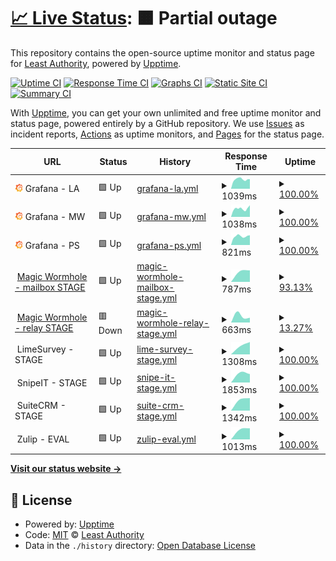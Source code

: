 # [📈 Live Status](https://LeastAuthority.github.io/infrastructure-upptime): <!--live status--> **🟧 Partial outage**

This repository contains the open-source uptime monitor and status page for [Least Authority](https://leastauthority.com/), powered by [Upptime](https://github.com/upptime/upptime).

[![Uptime CI](https://github.com/LeastAuthority/infrastructure-upptime/workflows/Uptime%20CI/badge.svg)](https://github.com/LeastAuthority/infrastructure-upptime/actions?query=workflow%3A%22Uptime+CI%22)
[![Response Time CI](https://github.com/LeastAuthority/infrastructure-upptime/workflows/Response%20Time%20CI/badge.svg)](https://github.com/LeastAuthority/infrastructure-upptime/actions?query=workflow%3A%22Response+Time+CI%22)
[![Graphs CI](https://github.com/LeastAuthority/infrastructure-upptime/workflows/Graphs%20CI/badge.svg)](https://github.com/LeastAuthority/infrastructure-upptime/actions?query=workflow%3A%22Graphs+CI%22)
[![Static Site CI](https://github.com/LeastAuthority/infrastructure-upptime/workflows/Static%20Site%20CI/badge.svg)](https://github.com/LeastAuthority/infrastructure-upptime/actions?query=workflow%3A%22Static+Site+CI%22)
[![Summary CI](https://github.com/LeastAuthority/infrastructure-upptime/workflows/Summary%20CI/badge.svg)](https://github.com/LeastAuthority/infrastructure-upptime/actions?query=workflow%3A%22Summary+CI%22)

With [Upptime](https://upptime.js.org), you can get your own unlimited and free uptime monitor and status page, powered entirely by a GitHub repository. We use [Issues](https://github.com/LeastAuthority/infrastructure-upptime/issues) as incident reports, [Actions](https://github.com/LeastAuthority/infrastructure-upptime/actions) as uptime monitors, and [Pages](https://LeastAuthority.github.io/infrastructure-upptime) for the status page.

<!--start: status pages-->
<!-- This summary is generated by Upptime (https://github.com/upptime/upptime) -->
<!-- Do not edit this manually, your changes will be overwritten -->
<!-- prettier-ignore -->
| URL | Status | History | Response Time | Uptime |
| --- | ------ | ------- | ------------- | ------ |
| <img alt="" src="https://raw.githubusercontent.com/LeastAuthority/infrastructure-upptime/master/assets/grafana-icon.png" height="13"> Grafana - LA | 🟩 Up | [grafana-la.yml](https://github.com/LeastAuthority/infrastructure-upptime/commits/HEAD/history/grafana-la.yml) | <details><summary><img alt="Response time graph" src="./graphs/grafana-la/response-time-week.png" height="20"> 1039ms</summary><br><a href="https://LeastAuthority.github.io/infrastructure-upptime/history/grafana-la"><img alt="Response time 884" src="https://img.shields.io/endpoint?url=https%3A%2F%2Fraw.githubusercontent.com%2FLeastAuthority%2Finfrastructure-upptime%2FHEAD%2Fapi%2Fgrafana-la%2Fresponse-time.json"></a><br><a href="https://LeastAuthority.github.io/infrastructure-upptime/history/grafana-la"><img alt="24-hour response time 1051" src="https://img.shields.io/endpoint?url=https%3A%2F%2Fraw.githubusercontent.com%2FLeastAuthority%2Finfrastructure-upptime%2FHEAD%2Fapi%2Fgrafana-la%2Fresponse-time-day.json"></a><br><a href="https://LeastAuthority.github.io/infrastructure-upptime/history/grafana-la"><img alt="7-day response time 1039" src="https://img.shields.io/endpoint?url=https%3A%2F%2Fraw.githubusercontent.com%2FLeastAuthority%2Finfrastructure-upptime%2FHEAD%2Fapi%2Fgrafana-la%2Fresponse-time-week.json"></a><br><a href="https://LeastAuthority.github.io/infrastructure-upptime/history/grafana-la"><img alt="30-day response time 1055" src="https://img.shields.io/endpoint?url=https%3A%2F%2Fraw.githubusercontent.com%2FLeastAuthority%2Finfrastructure-upptime%2FHEAD%2Fapi%2Fgrafana-la%2Fresponse-time-month.json"></a><br><a href="https://LeastAuthority.github.io/infrastructure-upptime/history/grafana-la"><img alt="1-year response time 937" src="https://img.shields.io/endpoint?url=https%3A%2F%2Fraw.githubusercontent.com%2FLeastAuthority%2Finfrastructure-upptime%2FHEAD%2Fapi%2Fgrafana-la%2Fresponse-time-year.json"></a></details> | <details><summary><a href="https://LeastAuthority.github.io/infrastructure-upptime/history/grafana-la">100.00%</a></summary><a href="https://LeastAuthority.github.io/infrastructure-upptime/history/grafana-la"><img alt="All-time uptime 99.53%" src="https://img.shields.io/endpoint?url=https%3A%2F%2Fraw.githubusercontent.com%2FLeastAuthority%2Finfrastructure-upptime%2FHEAD%2Fapi%2Fgrafana-la%2Fuptime.json"></a><br><a href="https://LeastAuthority.github.io/infrastructure-upptime/history/grafana-la"><img alt="24-hour uptime 100.00%" src="https://img.shields.io/endpoint?url=https%3A%2F%2Fraw.githubusercontent.com%2FLeastAuthority%2Finfrastructure-upptime%2FHEAD%2Fapi%2Fgrafana-la%2Fuptime-day.json"></a><br><a href="https://LeastAuthority.github.io/infrastructure-upptime/history/grafana-la"><img alt="7-day uptime 100.00%" src="https://img.shields.io/endpoint?url=https%3A%2F%2Fraw.githubusercontent.com%2FLeastAuthority%2Finfrastructure-upptime%2FHEAD%2Fapi%2Fgrafana-la%2Fuptime-week.json"></a><br><a href="https://LeastAuthority.github.io/infrastructure-upptime/history/grafana-la"><img alt="30-day uptime 100.00%" src="https://img.shields.io/endpoint?url=https%3A%2F%2Fraw.githubusercontent.com%2FLeastAuthority%2Finfrastructure-upptime%2FHEAD%2Fapi%2Fgrafana-la%2Fuptime-month.json"></a><br><a href="https://LeastAuthority.github.io/infrastructure-upptime/history/grafana-la"><img alt="1-year uptime 100.00%" src="https://img.shields.io/endpoint?url=https%3A%2F%2Fraw.githubusercontent.com%2FLeastAuthority%2Finfrastructure-upptime%2FHEAD%2Fapi%2Fgrafana-la%2Fuptime-year.json"></a></details>
| <img alt="" src="https://raw.githubusercontent.com/LeastAuthority/infrastructure-upptime/master/assets/grafana-icon.png" height="13"> Grafana - MW | 🟩 Up | [grafana-mw.yml](https://github.com/LeastAuthority/infrastructure-upptime/commits/HEAD/history/grafana-mw.yml) | <details><summary><img alt="Response time graph" src="./graphs/grafana-mw/response-time-week.png" height="20"> 1038ms</summary><br><a href="https://LeastAuthority.github.io/infrastructure-upptime/history/grafana-mw"><img alt="Response time 772" src="https://img.shields.io/endpoint?url=https%3A%2F%2Fraw.githubusercontent.com%2FLeastAuthority%2Finfrastructure-upptime%2FHEAD%2Fapi%2Fgrafana-mw%2Fresponse-time.json"></a><br><a href="https://LeastAuthority.github.io/infrastructure-upptime/history/grafana-mw"><img alt="24-hour response time 1289" src="https://img.shields.io/endpoint?url=https%3A%2F%2Fraw.githubusercontent.com%2FLeastAuthority%2Finfrastructure-upptime%2FHEAD%2Fapi%2Fgrafana-mw%2Fresponse-time-day.json"></a><br><a href="https://LeastAuthority.github.io/infrastructure-upptime/history/grafana-mw"><img alt="7-day response time 1038" src="https://img.shields.io/endpoint?url=https%3A%2F%2Fraw.githubusercontent.com%2FLeastAuthority%2Finfrastructure-upptime%2FHEAD%2Fapi%2Fgrafana-mw%2Fresponse-time-week.json"></a><br><a href="https://LeastAuthority.github.io/infrastructure-upptime/history/grafana-mw"><img alt="30-day response time 958" src="https://img.shields.io/endpoint?url=https%3A%2F%2Fraw.githubusercontent.com%2FLeastAuthority%2Finfrastructure-upptime%2FHEAD%2Fapi%2Fgrafana-mw%2Fresponse-time-month.json"></a><br><a href="https://LeastAuthority.github.io/infrastructure-upptime/history/grafana-mw"><img alt="1-year response time 813" src="https://img.shields.io/endpoint?url=https%3A%2F%2Fraw.githubusercontent.com%2FLeastAuthority%2Finfrastructure-upptime%2FHEAD%2Fapi%2Fgrafana-mw%2Fresponse-time-year.json"></a></details> | <details><summary><a href="https://LeastAuthority.github.io/infrastructure-upptime/history/grafana-mw">100.00%</a></summary><a href="https://LeastAuthority.github.io/infrastructure-upptime/history/grafana-mw"><img alt="All-time uptime 99.95%" src="https://img.shields.io/endpoint?url=https%3A%2F%2Fraw.githubusercontent.com%2FLeastAuthority%2Finfrastructure-upptime%2FHEAD%2Fapi%2Fgrafana-mw%2Fuptime.json"></a><br><a href="https://LeastAuthority.github.io/infrastructure-upptime/history/grafana-mw"><img alt="24-hour uptime 100.00%" src="https://img.shields.io/endpoint?url=https%3A%2F%2Fraw.githubusercontent.com%2FLeastAuthority%2Finfrastructure-upptime%2FHEAD%2Fapi%2Fgrafana-mw%2Fuptime-day.json"></a><br><a href="https://LeastAuthority.github.io/infrastructure-upptime/history/grafana-mw"><img alt="7-day uptime 100.00%" src="https://img.shields.io/endpoint?url=https%3A%2F%2Fraw.githubusercontent.com%2FLeastAuthority%2Finfrastructure-upptime%2FHEAD%2Fapi%2Fgrafana-mw%2Fuptime-week.json"></a><br><a href="https://LeastAuthority.github.io/infrastructure-upptime/history/grafana-mw"><img alt="30-day uptime 100.00%" src="https://img.shields.io/endpoint?url=https%3A%2F%2Fraw.githubusercontent.com%2FLeastAuthority%2Finfrastructure-upptime%2FHEAD%2Fapi%2Fgrafana-mw%2Fuptime-month.json"></a><br><a href="https://LeastAuthority.github.io/infrastructure-upptime/history/grafana-mw"><img alt="1-year uptime 99.92%" src="https://img.shields.io/endpoint?url=https%3A%2F%2Fraw.githubusercontent.com%2FLeastAuthority%2Finfrastructure-upptime%2FHEAD%2Fapi%2Fgrafana-mw%2Fuptime-year.json"></a></details>
| <img alt="" src="https://raw.githubusercontent.com/LeastAuthority/infrastructure-upptime/master/assets/grafana-icon.png" height="13"> Grafana - PS | 🟩 Up | [grafana-ps.yml](https://github.com/LeastAuthority/infrastructure-upptime/commits/HEAD/history/grafana-ps.yml) | <details><summary><img alt="Response time graph" src="./graphs/grafana-ps/response-time-week.png" height="20"> 821ms</summary><br><a href="https://LeastAuthority.github.io/infrastructure-upptime/history/grafana-ps"><img alt="Response time 726" src="https://img.shields.io/endpoint?url=https%3A%2F%2Fraw.githubusercontent.com%2FLeastAuthority%2Finfrastructure-upptime%2FHEAD%2Fapi%2Fgrafana-ps%2Fresponse-time.json"></a><br><a href="https://LeastAuthority.github.io/infrastructure-upptime/history/grafana-ps"><img alt="24-hour response time 902" src="https://img.shields.io/endpoint?url=https%3A%2F%2Fraw.githubusercontent.com%2FLeastAuthority%2Finfrastructure-upptime%2FHEAD%2Fapi%2Fgrafana-ps%2Fresponse-time-day.json"></a><br><a href="https://LeastAuthority.github.io/infrastructure-upptime/history/grafana-ps"><img alt="7-day response time 821" src="https://img.shields.io/endpoint?url=https%3A%2F%2Fraw.githubusercontent.com%2FLeastAuthority%2Finfrastructure-upptime%2FHEAD%2Fapi%2Fgrafana-ps%2Fresponse-time-week.json"></a><br><a href="https://LeastAuthority.github.io/infrastructure-upptime/history/grafana-ps"><img alt="30-day response time 827" src="https://img.shields.io/endpoint?url=https%3A%2F%2Fraw.githubusercontent.com%2FLeastAuthority%2Finfrastructure-upptime%2FHEAD%2Fapi%2Fgrafana-ps%2Fresponse-time-month.json"></a><br><a href="https://LeastAuthority.github.io/infrastructure-upptime/history/grafana-ps"><img alt="1-year response time 752" src="https://img.shields.io/endpoint?url=https%3A%2F%2Fraw.githubusercontent.com%2FLeastAuthority%2Finfrastructure-upptime%2FHEAD%2Fapi%2Fgrafana-ps%2Fresponse-time-year.json"></a></details> | <details><summary><a href="https://LeastAuthority.github.io/infrastructure-upptime/history/grafana-ps">100.00%</a></summary><a href="https://LeastAuthority.github.io/infrastructure-upptime/history/grafana-ps"><img alt="All-time uptime 99.95%" src="https://img.shields.io/endpoint?url=https%3A%2F%2Fraw.githubusercontent.com%2FLeastAuthority%2Finfrastructure-upptime%2FHEAD%2Fapi%2Fgrafana-ps%2Fuptime.json"></a><br><a href="https://LeastAuthority.github.io/infrastructure-upptime/history/grafana-ps"><img alt="24-hour uptime 100.00%" src="https://img.shields.io/endpoint?url=https%3A%2F%2Fraw.githubusercontent.com%2FLeastAuthority%2Finfrastructure-upptime%2FHEAD%2Fapi%2Fgrafana-ps%2Fuptime-day.json"></a><br><a href="https://LeastAuthority.github.io/infrastructure-upptime/history/grafana-ps"><img alt="7-day uptime 100.00%" src="https://img.shields.io/endpoint?url=https%3A%2F%2Fraw.githubusercontent.com%2FLeastAuthority%2Finfrastructure-upptime%2FHEAD%2Fapi%2Fgrafana-ps%2Fuptime-week.json"></a><br><a href="https://LeastAuthority.github.io/infrastructure-upptime/history/grafana-ps"><img alt="30-day uptime 100.00%" src="https://img.shields.io/endpoint?url=https%3A%2F%2Fraw.githubusercontent.com%2FLeastAuthority%2Finfrastructure-upptime%2FHEAD%2Fapi%2Fgrafana-ps%2Fuptime-month.json"></a><br><a href="https://LeastAuthority.github.io/infrastructure-upptime/history/grafana-ps"><img alt="1-year uptime 99.99%" src="https://img.shields.io/endpoint?url=https%3A%2F%2Fraw.githubusercontent.com%2FLeastAuthority%2Finfrastructure-upptime%2FHEAD%2Fapi%2Fgrafana-ps%2Fuptime-year.json"></a></details>
| <img alt="" src="https://icons.duckduckgo.com/ip3/mailbox.stage.mw.leastauthority.com.ico" height="13"> [Magic Wormhole - mailbox STAGE](https://mailbox.stage.mw.leastauthority.com/) | 🟩 Up | [magic-wormhole-mailbox-stage.yml](https://github.com/LeastAuthority/infrastructure-upptime/commits/HEAD/history/magic-wormhole-mailbox-stage.yml) | <details><summary><img alt="Response time graph" src="./graphs/magic-wormhole-mailbox-stage/response-time-week.png" height="20"> 787ms</summary><br><a href="https://LeastAuthority.github.io/infrastructure-upptime/history/magic-wormhole-mailbox-stage"><img alt="Response time 787" src="https://img.shields.io/endpoint?url=https%3A%2F%2Fraw.githubusercontent.com%2FLeastAuthority%2Finfrastructure-upptime%2FHEAD%2Fapi%2Fmagic-wormhole-mailbox-stage%2Fresponse-time.json"></a><br><a href="https://LeastAuthority.github.io/infrastructure-upptime/history/magic-wormhole-mailbox-stage"><img alt="24-hour response time 787" src="https://img.shields.io/endpoint?url=https%3A%2F%2Fraw.githubusercontent.com%2FLeastAuthority%2Finfrastructure-upptime%2FHEAD%2Fapi%2Fmagic-wormhole-mailbox-stage%2Fresponse-time-day.json"></a><br><a href="https://LeastAuthority.github.io/infrastructure-upptime/history/magic-wormhole-mailbox-stage"><img alt="7-day response time 787" src="https://img.shields.io/endpoint?url=https%3A%2F%2Fraw.githubusercontent.com%2FLeastAuthority%2Finfrastructure-upptime%2FHEAD%2Fapi%2Fmagic-wormhole-mailbox-stage%2Fresponse-time-week.json"></a><br><a href="https://LeastAuthority.github.io/infrastructure-upptime/history/magic-wormhole-mailbox-stage"><img alt="30-day response time 787" src="https://img.shields.io/endpoint?url=https%3A%2F%2Fraw.githubusercontent.com%2FLeastAuthority%2Finfrastructure-upptime%2FHEAD%2Fapi%2Fmagic-wormhole-mailbox-stage%2Fresponse-time-month.json"></a><br><a href="https://LeastAuthority.github.io/infrastructure-upptime/history/magic-wormhole-mailbox-stage"><img alt="1-year response time 787" src="https://img.shields.io/endpoint?url=https%3A%2F%2Fraw.githubusercontent.com%2FLeastAuthority%2Finfrastructure-upptime%2FHEAD%2Fapi%2Fmagic-wormhole-mailbox-stage%2Fresponse-time-year.json"></a></details> | <details><summary><a href="https://LeastAuthority.github.io/infrastructure-upptime/history/magic-wormhole-mailbox-stage">93.13%</a></summary><a href="https://LeastAuthority.github.io/infrastructure-upptime/history/magic-wormhole-mailbox-stage"><img alt="All-time uptime 93.13%" src="https://img.shields.io/endpoint?url=https%3A%2F%2Fraw.githubusercontent.com%2FLeastAuthority%2Finfrastructure-upptime%2FHEAD%2Fapi%2Fmagic-wormhole-mailbox-stage%2Fuptime.json"></a><br><a href="https://LeastAuthority.github.io/infrastructure-upptime/history/magic-wormhole-mailbox-stage"><img alt="24-hour uptime 93.13%" src="https://img.shields.io/endpoint?url=https%3A%2F%2Fraw.githubusercontent.com%2FLeastAuthority%2Finfrastructure-upptime%2FHEAD%2Fapi%2Fmagic-wormhole-mailbox-stage%2Fuptime-day.json"></a><br><a href="https://LeastAuthority.github.io/infrastructure-upptime/history/magic-wormhole-mailbox-stage"><img alt="7-day uptime 93.13%" src="https://img.shields.io/endpoint?url=https%3A%2F%2Fraw.githubusercontent.com%2FLeastAuthority%2Finfrastructure-upptime%2FHEAD%2Fapi%2Fmagic-wormhole-mailbox-stage%2Fuptime-week.json"></a><br><a href="https://LeastAuthority.github.io/infrastructure-upptime/history/magic-wormhole-mailbox-stage"><img alt="30-day uptime 93.13%" src="https://img.shields.io/endpoint?url=https%3A%2F%2Fraw.githubusercontent.com%2FLeastAuthority%2Finfrastructure-upptime%2FHEAD%2Fapi%2Fmagic-wormhole-mailbox-stage%2Fuptime-month.json"></a><br><a href="https://LeastAuthority.github.io/infrastructure-upptime/history/magic-wormhole-mailbox-stage"><img alt="1-year uptime 93.13%" src="https://img.shields.io/endpoint?url=https%3A%2F%2Fraw.githubusercontent.com%2FLeastAuthority%2Finfrastructure-upptime%2FHEAD%2Fapi%2Fmagic-wormhole-mailbox-stage%2Fuptime-year.json"></a></details>
| <img alt="" src="https://icons.duckduckgo.com/ip3/transit.stage.mw.leastauthority.com.ico" height="13"> [Magic Wormhole - relay STAGE](https://transit.stage.mw.leastauthority.com/) | 🟥 Down | [magic-wormhole-relay-stage.yml](https://github.com/LeastAuthority/infrastructure-upptime/commits/HEAD/history/magic-wormhole-relay-stage.yml) | <details><summary><img alt="Response time graph" src="./graphs/magic-wormhole-relay-stage/response-time-week.png" height="20"> 663ms</summary><br><a href="https://LeastAuthority.github.io/infrastructure-upptime/history/magic-wormhole-relay-stage"><img alt="Response time 663" src="https://img.shields.io/endpoint?url=https%3A%2F%2Fraw.githubusercontent.com%2FLeastAuthority%2Finfrastructure-upptime%2FHEAD%2Fapi%2Fmagic-wormhole-relay-stage%2Fresponse-time.json"></a><br><a href="https://LeastAuthority.github.io/infrastructure-upptime/history/magic-wormhole-relay-stage"><img alt="24-hour response time 663" src="https://img.shields.io/endpoint?url=https%3A%2F%2Fraw.githubusercontent.com%2FLeastAuthority%2Finfrastructure-upptime%2FHEAD%2Fapi%2Fmagic-wormhole-relay-stage%2Fresponse-time-day.json"></a><br><a href="https://LeastAuthority.github.io/infrastructure-upptime/history/magic-wormhole-relay-stage"><img alt="7-day response time 663" src="https://img.shields.io/endpoint?url=https%3A%2F%2Fraw.githubusercontent.com%2FLeastAuthority%2Finfrastructure-upptime%2FHEAD%2Fapi%2Fmagic-wormhole-relay-stage%2Fresponse-time-week.json"></a><br><a href="https://LeastAuthority.github.io/infrastructure-upptime/history/magic-wormhole-relay-stage"><img alt="30-day response time 663" src="https://img.shields.io/endpoint?url=https%3A%2F%2Fraw.githubusercontent.com%2FLeastAuthority%2Finfrastructure-upptime%2FHEAD%2Fapi%2Fmagic-wormhole-relay-stage%2Fresponse-time-month.json"></a><br><a href="https://LeastAuthority.github.io/infrastructure-upptime/history/magic-wormhole-relay-stage"><img alt="1-year response time 663" src="https://img.shields.io/endpoint?url=https%3A%2F%2Fraw.githubusercontent.com%2FLeastAuthority%2Finfrastructure-upptime%2FHEAD%2Fapi%2Fmagic-wormhole-relay-stage%2Fresponse-time-year.json"></a></details> | <details><summary><a href="https://LeastAuthority.github.io/infrastructure-upptime/history/magic-wormhole-relay-stage">13.27%</a></summary><a href="https://LeastAuthority.github.io/infrastructure-upptime/history/magic-wormhole-relay-stage"><img alt="All-time uptime 13.27%" src="https://img.shields.io/endpoint?url=https%3A%2F%2Fraw.githubusercontent.com%2FLeastAuthority%2Finfrastructure-upptime%2FHEAD%2Fapi%2Fmagic-wormhole-relay-stage%2Fuptime.json"></a><br><a href="https://LeastAuthority.github.io/infrastructure-upptime/history/magic-wormhole-relay-stage"><img alt="24-hour uptime 13.27%" src="https://img.shields.io/endpoint?url=https%3A%2F%2Fraw.githubusercontent.com%2FLeastAuthority%2Finfrastructure-upptime%2FHEAD%2Fapi%2Fmagic-wormhole-relay-stage%2Fuptime-day.json"></a><br><a href="https://LeastAuthority.github.io/infrastructure-upptime/history/magic-wormhole-relay-stage"><img alt="7-day uptime 13.27%" src="https://img.shields.io/endpoint?url=https%3A%2F%2Fraw.githubusercontent.com%2FLeastAuthority%2Finfrastructure-upptime%2FHEAD%2Fapi%2Fmagic-wormhole-relay-stage%2Fuptime-week.json"></a><br><a href="https://LeastAuthority.github.io/infrastructure-upptime/history/magic-wormhole-relay-stage"><img alt="30-day uptime 13.27%" src="https://img.shields.io/endpoint?url=https%3A%2F%2Fraw.githubusercontent.com%2FLeastAuthority%2Finfrastructure-upptime%2FHEAD%2Fapi%2Fmagic-wormhole-relay-stage%2Fuptime-month.json"></a><br><a href="https://LeastAuthority.github.io/infrastructure-upptime/history/magic-wormhole-relay-stage"><img alt="1-year uptime 13.27%" src="https://img.shields.io/endpoint?url=https%3A%2F%2Fraw.githubusercontent.com%2FLeastAuthority%2Finfrastructure-upptime%2FHEAD%2Fapi%2Fmagic-wormhole-relay-stage%2Fuptime-year.json"></a></details>
| <img alt="" src="https://icons.duckduckgo.com/ip3/null.ico" height="13"> LimeSurvey - STAGE | 🟩 Up | [lime-survey-stage.yml](https://github.com/LeastAuthority/infrastructure-upptime/commits/HEAD/history/lime-survey-stage.yml) | <details><summary><img alt="Response time graph" src="./graphs/lime-survey-stage/response-time-week.png" height="20"> 1308ms</summary><br><a href="https://LeastAuthority.github.io/infrastructure-upptime/history/lime-survey-stage"><img alt="Response time 1308" src="https://img.shields.io/endpoint?url=https%3A%2F%2Fraw.githubusercontent.com%2FLeastAuthority%2Finfrastructure-upptime%2FHEAD%2Fapi%2Flime-survey-stage%2Fresponse-time.json"></a><br><a href="https://LeastAuthority.github.io/infrastructure-upptime/history/lime-survey-stage"><img alt="24-hour response time 1308" src="https://img.shields.io/endpoint?url=https%3A%2F%2Fraw.githubusercontent.com%2FLeastAuthority%2Finfrastructure-upptime%2FHEAD%2Fapi%2Flime-survey-stage%2Fresponse-time-day.json"></a><br><a href="https://LeastAuthority.github.io/infrastructure-upptime/history/lime-survey-stage"><img alt="7-day response time 1308" src="https://img.shields.io/endpoint?url=https%3A%2F%2Fraw.githubusercontent.com%2FLeastAuthority%2Finfrastructure-upptime%2FHEAD%2Fapi%2Flime-survey-stage%2Fresponse-time-week.json"></a><br><a href="https://LeastAuthority.github.io/infrastructure-upptime/history/lime-survey-stage"><img alt="30-day response time 1308" src="https://img.shields.io/endpoint?url=https%3A%2F%2Fraw.githubusercontent.com%2FLeastAuthority%2Finfrastructure-upptime%2FHEAD%2Fapi%2Flime-survey-stage%2Fresponse-time-month.json"></a><br><a href="https://LeastAuthority.github.io/infrastructure-upptime/history/lime-survey-stage"><img alt="1-year response time 1308" src="https://img.shields.io/endpoint?url=https%3A%2F%2Fraw.githubusercontent.com%2FLeastAuthority%2Finfrastructure-upptime%2FHEAD%2Fapi%2Flime-survey-stage%2Fresponse-time-year.json"></a></details> | <details><summary><a href="https://LeastAuthority.github.io/infrastructure-upptime/history/lime-survey-stage">100.00%</a></summary><a href="https://LeastAuthority.github.io/infrastructure-upptime/history/lime-survey-stage"><img alt="All-time uptime 100.00%" src="https://img.shields.io/endpoint?url=https%3A%2F%2Fraw.githubusercontent.com%2FLeastAuthority%2Finfrastructure-upptime%2FHEAD%2Fapi%2Flime-survey-stage%2Fuptime.json"></a><br><a href="https://LeastAuthority.github.io/infrastructure-upptime/history/lime-survey-stage"><img alt="24-hour uptime 100.00%" src="https://img.shields.io/endpoint?url=https%3A%2F%2Fraw.githubusercontent.com%2FLeastAuthority%2Finfrastructure-upptime%2FHEAD%2Fapi%2Flime-survey-stage%2Fuptime-day.json"></a><br><a href="https://LeastAuthority.github.io/infrastructure-upptime/history/lime-survey-stage"><img alt="7-day uptime 100.00%" src="https://img.shields.io/endpoint?url=https%3A%2F%2Fraw.githubusercontent.com%2FLeastAuthority%2Finfrastructure-upptime%2FHEAD%2Fapi%2Flime-survey-stage%2Fuptime-week.json"></a><br><a href="https://LeastAuthority.github.io/infrastructure-upptime/history/lime-survey-stage"><img alt="30-day uptime 100.00%" src="https://img.shields.io/endpoint?url=https%3A%2F%2Fraw.githubusercontent.com%2FLeastAuthority%2Finfrastructure-upptime%2FHEAD%2Fapi%2Flime-survey-stage%2Fuptime-month.json"></a><br><a href="https://LeastAuthority.github.io/infrastructure-upptime/history/lime-survey-stage"><img alt="1-year uptime 100.00%" src="https://img.shields.io/endpoint?url=https%3A%2F%2Fraw.githubusercontent.com%2FLeastAuthority%2Finfrastructure-upptime%2FHEAD%2Fapi%2Flime-survey-stage%2Fuptime-year.json"></a></details>
| <img alt="" src="https://icons.duckduckgo.com/ip3/null.ico" height="13"> SnipeIT - STAGE | 🟩 Up | [snipe-it-stage.yml](https://github.com/LeastAuthority/infrastructure-upptime/commits/HEAD/history/snipe-it-stage.yml) | <details><summary><img alt="Response time graph" src="./graphs/snipe-it-stage/response-time-week.png" height="20"> 1853ms</summary><br><a href="https://LeastAuthority.github.io/infrastructure-upptime/history/snipe-it-stage"><img alt="Response time 1853" src="https://img.shields.io/endpoint?url=https%3A%2F%2Fraw.githubusercontent.com%2FLeastAuthority%2Finfrastructure-upptime%2FHEAD%2Fapi%2Fsnipe-it-stage%2Fresponse-time.json"></a><br><a href="https://LeastAuthority.github.io/infrastructure-upptime/history/snipe-it-stage"><img alt="24-hour response time 1853" src="https://img.shields.io/endpoint?url=https%3A%2F%2Fraw.githubusercontent.com%2FLeastAuthority%2Finfrastructure-upptime%2FHEAD%2Fapi%2Fsnipe-it-stage%2Fresponse-time-day.json"></a><br><a href="https://LeastAuthority.github.io/infrastructure-upptime/history/snipe-it-stage"><img alt="7-day response time 1853" src="https://img.shields.io/endpoint?url=https%3A%2F%2Fraw.githubusercontent.com%2FLeastAuthority%2Finfrastructure-upptime%2FHEAD%2Fapi%2Fsnipe-it-stage%2Fresponse-time-week.json"></a><br><a href="https://LeastAuthority.github.io/infrastructure-upptime/history/snipe-it-stage"><img alt="30-day response time 1853" src="https://img.shields.io/endpoint?url=https%3A%2F%2Fraw.githubusercontent.com%2FLeastAuthority%2Finfrastructure-upptime%2FHEAD%2Fapi%2Fsnipe-it-stage%2Fresponse-time-month.json"></a><br><a href="https://LeastAuthority.github.io/infrastructure-upptime/history/snipe-it-stage"><img alt="1-year response time 1853" src="https://img.shields.io/endpoint?url=https%3A%2F%2Fraw.githubusercontent.com%2FLeastAuthority%2Finfrastructure-upptime%2FHEAD%2Fapi%2Fsnipe-it-stage%2Fresponse-time-year.json"></a></details> | <details><summary><a href="https://LeastAuthority.github.io/infrastructure-upptime/history/snipe-it-stage">100.00%</a></summary><a href="https://LeastAuthority.github.io/infrastructure-upptime/history/snipe-it-stage"><img alt="All-time uptime 100.00%" src="https://img.shields.io/endpoint?url=https%3A%2F%2Fraw.githubusercontent.com%2FLeastAuthority%2Finfrastructure-upptime%2FHEAD%2Fapi%2Fsnipe-it-stage%2Fuptime.json"></a><br><a href="https://LeastAuthority.github.io/infrastructure-upptime/history/snipe-it-stage"><img alt="24-hour uptime 100.00%" src="https://img.shields.io/endpoint?url=https%3A%2F%2Fraw.githubusercontent.com%2FLeastAuthority%2Finfrastructure-upptime%2FHEAD%2Fapi%2Fsnipe-it-stage%2Fuptime-day.json"></a><br><a href="https://LeastAuthority.github.io/infrastructure-upptime/history/snipe-it-stage"><img alt="7-day uptime 100.00%" src="https://img.shields.io/endpoint?url=https%3A%2F%2Fraw.githubusercontent.com%2FLeastAuthority%2Finfrastructure-upptime%2FHEAD%2Fapi%2Fsnipe-it-stage%2Fuptime-week.json"></a><br><a href="https://LeastAuthority.github.io/infrastructure-upptime/history/snipe-it-stage"><img alt="30-day uptime 100.00%" src="https://img.shields.io/endpoint?url=https%3A%2F%2Fraw.githubusercontent.com%2FLeastAuthority%2Finfrastructure-upptime%2FHEAD%2Fapi%2Fsnipe-it-stage%2Fuptime-month.json"></a><br><a href="https://LeastAuthority.github.io/infrastructure-upptime/history/snipe-it-stage"><img alt="1-year uptime 100.00%" src="https://img.shields.io/endpoint?url=https%3A%2F%2Fraw.githubusercontent.com%2FLeastAuthority%2Finfrastructure-upptime%2FHEAD%2Fapi%2Fsnipe-it-stage%2Fuptime-year.json"></a></details>
| <img alt="" src="https://icons.duckduckgo.com/ip3/null.ico" height="13"> SuiteCRM - STAGE | 🟩 Up | [suite-crm-stage.yml](https://github.com/LeastAuthority/infrastructure-upptime/commits/HEAD/history/suite-crm-stage.yml) | <details><summary><img alt="Response time graph" src="./graphs/suite-crm-stage/response-time-week.png" height="20"> 1342ms</summary><br><a href="https://LeastAuthority.github.io/infrastructure-upptime/history/suite-crm-stage"><img alt="Response time 1342" src="https://img.shields.io/endpoint?url=https%3A%2F%2Fraw.githubusercontent.com%2FLeastAuthority%2Finfrastructure-upptime%2FHEAD%2Fapi%2Fsuite-crm-stage%2Fresponse-time.json"></a><br><a href="https://LeastAuthority.github.io/infrastructure-upptime/history/suite-crm-stage"><img alt="24-hour response time 1342" src="https://img.shields.io/endpoint?url=https%3A%2F%2Fraw.githubusercontent.com%2FLeastAuthority%2Finfrastructure-upptime%2FHEAD%2Fapi%2Fsuite-crm-stage%2Fresponse-time-day.json"></a><br><a href="https://LeastAuthority.github.io/infrastructure-upptime/history/suite-crm-stage"><img alt="7-day response time 1342" src="https://img.shields.io/endpoint?url=https%3A%2F%2Fraw.githubusercontent.com%2FLeastAuthority%2Finfrastructure-upptime%2FHEAD%2Fapi%2Fsuite-crm-stage%2Fresponse-time-week.json"></a><br><a href="https://LeastAuthority.github.io/infrastructure-upptime/history/suite-crm-stage"><img alt="30-day response time 1342" src="https://img.shields.io/endpoint?url=https%3A%2F%2Fraw.githubusercontent.com%2FLeastAuthority%2Finfrastructure-upptime%2FHEAD%2Fapi%2Fsuite-crm-stage%2Fresponse-time-month.json"></a><br><a href="https://LeastAuthority.github.io/infrastructure-upptime/history/suite-crm-stage"><img alt="1-year response time 1342" src="https://img.shields.io/endpoint?url=https%3A%2F%2Fraw.githubusercontent.com%2FLeastAuthority%2Finfrastructure-upptime%2FHEAD%2Fapi%2Fsuite-crm-stage%2Fresponse-time-year.json"></a></details> | <details><summary><a href="https://LeastAuthority.github.io/infrastructure-upptime/history/suite-crm-stage">100.00%</a></summary><a href="https://LeastAuthority.github.io/infrastructure-upptime/history/suite-crm-stage"><img alt="All-time uptime 100.00%" src="https://img.shields.io/endpoint?url=https%3A%2F%2Fraw.githubusercontent.com%2FLeastAuthority%2Finfrastructure-upptime%2FHEAD%2Fapi%2Fsuite-crm-stage%2Fuptime.json"></a><br><a href="https://LeastAuthority.github.io/infrastructure-upptime/history/suite-crm-stage"><img alt="24-hour uptime 100.00%" src="https://img.shields.io/endpoint?url=https%3A%2F%2Fraw.githubusercontent.com%2FLeastAuthority%2Finfrastructure-upptime%2FHEAD%2Fapi%2Fsuite-crm-stage%2Fuptime-day.json"></a><br><a href="https://LeastAuthority.github.io/infrastructure-upptime/history/suite-crm-stage"><img alt="7-day uptime 100.00%" src="https://img.shields.io/endpoint?url=https%3A%2F%2Fraw.githubusercontent.com%2FLeastAuthority%2Finfrastructure-upptime%2FHEAD%2Fapi%2Fsuite-crm-stage%2Fuptime-week.json"></a><br><a href="https://LeastAuthority.github.io/infrastructure-upptime/history/suite-crm-stage"><img alt="30-day uptime 100.00%" src="https://img.shields.io/endpoint?url=https%3A%2F%2Fraw.githubusercontent.com%2FLeastAuthority%2Finfrastructure-upptime%2FHEAD%2Fapi%2Fsuite-crm-stage%2Fuptime-month.json"></a><br><a href="https://LeastAuthority.github.io/infrastructure-upptime/history/suite-crm-stage"><img alt="1-year uptime 100.00%" src="https://img.shields.io/endpoint?url=https%3A%2F%2Fraw.githubusercontent.com%2FLeastAuthority%2Finfrastructure-upptime%2FHEAD%2Fapi%2Fsuite-crm-stage%2Fuptime-year.json"></a></details>
| <img alt="" src="https://icons.duckduckgo.com/ip3/null.ico" height="13"> Zulip - EVAL | 🟩 Up | [zulip-eval.yml](https://github.com/LeastAuthority/infrastructure-upptime/commits/HEAD/history/zulip-eval.yml) | <details><summary><img alt="Response time graph" src="./graphs/zulip-eval/response-time-week.png" height="20"> 1013ms</summary><br><a href="https://LeastAuthority.github.io/infrastructure-upptime/history/zulip-eval"><img alt="Response time 1013" src="https://img.shields.io/endpoint?url=https%3A%2F%2Fraw.githubusercontent.com%2FLeastAuthority%2Finfrastructure-upptime%2FHEAD%2Fapi%2Fzulip-eval%2Fresponse-time.json"></a><br><a href="https://LeastAuthority.github.io/infrastructure-upptime/history/zulip-eval"><img alt="24-hour response time 1013" src="https://img.shields.io/endpoint?url=https%3A%2F%2Fraw.githubusercontent.com%2FLeastAuthority%2Finfrastructure-upptime%2FHEAD%2Fapi%2Fzulip-eval%2Fresponse-time-day.json"></a><br><a href="https://LeastAuthority.github.io/infrastructure-upptime/history/zulip-eval"><img alt="7-day response time 1013" src="https://img.shields.io/endpoint?url=https%3A%2F%2Fraw.githubusercontent.com%2FLeastAuthority%2Finfrastructure-upptime%2FHEAD%2Fapi%2Fzulip-eval%2Fresponse-time-week.json"></a><br><a href="https://LeastAuthority.github.io/infrastructure-upptime/history/zulip-eval"><img alt="30-day response time 1013" src="https://img.shields.io/endpoint?url=https%3A%2F%2Fraw.githubusercontent.com%2FLeastAuthority%2Finfrastructure-upptime%2FHEAD%2Fapi%2Fzulip-eval%2Fresponse-time-month.json"></a><br><a href="https://LeastAuthority.github.io/infrastructure-upptime/history/zulip-eval"><img alt="1-year response time 1013" src="https://img.shields.io/endpoint?url=https%3A%2F%2Fraw.githubusercontent.com%2FLeastAuthority%2Finfrastructure-upptime%2FHEAD%2Fapi%2Fzulip-eval%2Fresponse-time-year.json"></a></details> | <details><summary><a href="https://LeastAuthority.github.io/infrastructure-upptime/history/zulip-eval">100.00%</a></summary><a href="https://LeastAuthority.github.io/infrastructure-upptime/history/zulip-eval"><img alt="All-time uptime 100.00%" src="https://img.shields.io/endpoint?url=https%3A%2F%2Fraw.githubusercontent.com%2FLeastAuthority%2Finfrastructure-upptime%2FHEAD%2Fapi%2Fzulip-eval%2Fuptime.json"></a><br><a href="https://LeastAuthority.github.io/infrastructure-upptime/history/zulip-eval"><img alt="24-hour uptime 100.00%" src="https://img.shields.io/endpoint?url=https%3A%2F%2Fraw.githubusercontent.com%2FLeastAuthority%2Finfrastructure-upptime%2FHEAD%2Fapi%2Fzulip-eval%2Fuptime-day.json"></a><br><a href="https://LeastAuthority.github.io/infrastructure-upptime/history/zulip-eval"><img alt="7-day uptime 100.00%" src="https://img.shields.io/endpoint?url=https%3A%2F%2Fraw.githubusercontent.com%2FLeastAuthority%2Finfrastructure-upptime%2FHEAD%2Fapi%2Fzulip-eval%2Fuptime-week.json"></a><br><a href="https://LeastAuthority.github.io/infrastructure-upptime/history/zulip-eval"><img alt="30-day uptime 100.00%" src="https://img.shields.io/endpoint?url=https%3A%2F%2Fraw.githubusercontent.com%2FLeastAuthority%2Finfrastructure-upptime%2FHEAD%2Fapi%2Fzulip-eval%2Fuptime-month.json"></a><br><a href="https://LeastAuthority.github.io/infrastructure-upptime/history/zulip-eval"><img alt="1-year uptime 100.00%" src="https://img.shields.io/endpoint?url=https%3A%2F%2Fraw.githubusercontent.com%2FLeastAuthority%2Finfrastructure-upptime%2FHEAD%2Fapi%2Fzulip-eval%2Fuptime-year.json"></a></details>

<!--end: status pages-->

[**Visit our status website →**](https://LeastAuthority.github.io/infrastructure-upptime)

## 📄 License

- Powered by: [Upptime](https://github.com/upptime/upptime)
- Code: [MIT](./LICENSE) © [Least Authority](https://leastauthority.com/)
- Data in the `./history` directory: [Open Database License](https://opendatacommons.org/licenses/odbl/1-0/)
